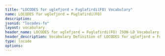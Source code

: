 ```yaml
---
title: "LOCODES for uglefjord = Fuglafirdi(FO) Vocabulary"
name: LOCODES for uglefjord = Fuglafirdi(FO) 
description: 
jsonid: "locodes-fo"
layout: vocabulary
header_name: LOCODES for uglefjord = Fuglafirdi(FO) JSON-LD Vocabulary
header_description: Vocabulary Definition of LOCODES for uglefjord = Fuglafirdi(FO) semantics in HTML format. JSON-LD format is available at [locodes-fo.jsonld](/vocabulary/locodes-fo.jsonld)
type: locode
options:
---
```

